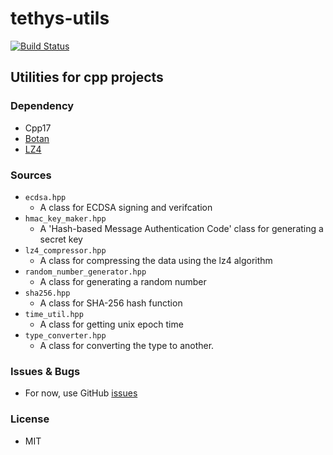# tethys-utils
[![Build Status](https://travis-ci.org/tethys/tethys-utils.svg?branch=master)](https://travis-ci.org/tethys/tethys-utils)

## Utilities for cpp projects

### Dependency
- Cpp17
- [Botan](https://github.com/randombit/botan)
- [LZ4](https://github.com/lz4/lz4)

### Sources
- `ecdsa.hpp`
  * A class for ECDSA signing and verifcation
- `hmac_key_maker.hpp`
  * A 'Hash-based Message Authentication Code' class for generating a secret key
- `lz4_compressor.hpp`
  * A class for compressing the data using the lz4 algorithm
- `random_number_generator.hpp`
  * A class for generating a random number
- `sha256.hpp`
  * A class for SHA-256 hash function
- `time_util.hpp`
  * A class for getting unix epoch time
- `type_converter.hpp`
  * A class for converting the type to another.
  
### Issues & Bugs
- For now, use GitHub [issues](https://github.com/tethys/tethys-utils/issues)

### License
- MIT
